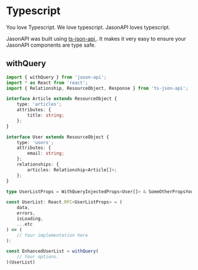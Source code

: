 # Typescript

You love Typescript. We love typescript. JasonAPI loves typescript.

JasonAPI was built using [ts-json-api ](https://www.npmjs.com/package/ts-json-api).
It makes it very easy to ensure your JasonAPI components are type safe.

## withQuery

```ts
import { withQuery } from 'jason-api';
import * as React from 'react';
import { Relationship, ResourceObject, Response } from 'ts-json-api';

interface Article extends ResourceObject {
    type: 'articles';
    attributes: {
        title: string;
    };
}

interface User extends ResourceObject {
    type: 'users';
    attributes: {
        email: string;
    };
    relationships: {
        articles: Relationship<Article[]>;
    };
}

type UserListProps = WithQueryInjectedProps<User[]> & SomeOtherPropsYouDefined;

const UserList: React.RFC<UserListProps> = (
    data,
    errors,
    isLoading,
    ...etc
) => (
    // Your implementation here
):

const EnhancedUserList = withQuery(
    // Your options.
)(UserList)
```
